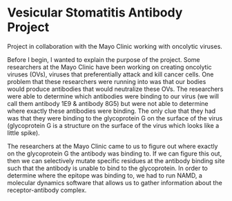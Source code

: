 # Vesicular Stomatitis Antibody Project

Project in collaboration with the Mayo Clinic working with oncolytic viruses. 

Before I begin, I wanted to explain the purpose of the project. Some researchers at the Mayo Clinic have been working on creating oncolytic viruses (OVs), viruses that preferentially attack and kill cancer cells. One problem that these researchers were running into was that our bodies would produce antibodies that would neutralize these OVs. The researchers were able to determine which antibodies were binding to our virus (we will call them antibody 1E9 & antibody 8G5) but were not able to determine where exactly these antibodies were binding. The only clue that they had was that they were binding to the glycoprotein G on the surface of the virus (glycoprotein G is a structure on the surface of the virus which looks like a little spike). 

The researchers at the Mayo Clinic came to us to figure out where exactly on the glycoprotein G the antibody was binding to. If we can figure this out, then we can selectively mutate specific residues at the antibody binding site such that the antibody is unable to bind to the glycoprotein. In order to determine where the epitope was binding to, we had to run NAMD, a molecular dynamics software that allows us to gather information about the receptor-antibody complex. 






